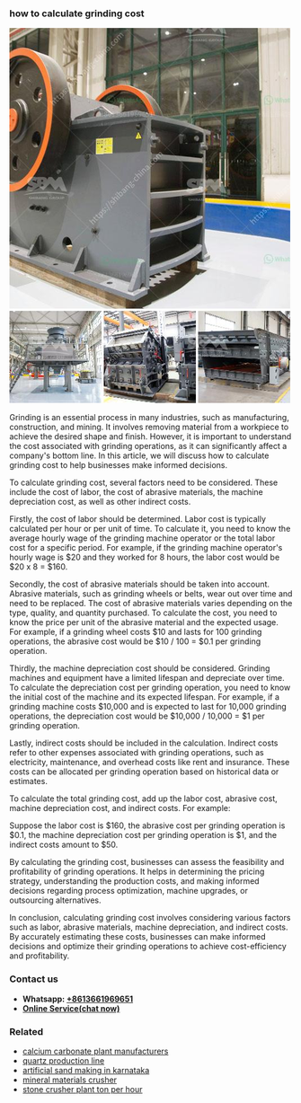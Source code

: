 <h3>how to calculate grinding cost</h3><img src='1708499639.jpg' alt=''><p>Grinding is an essential process in many industries, such as manufacturing, construction, and mining. It involves removing material from a workpiece to achieve the desired shape and finish. However, it is important to understand the cost associated with grinding operations, as it can significantly affect a company's bottom line. In this article, we will discuss how to calculate grinding cost to help businesses make informed decisions.</p><p>To calculate grinding cost, several factors need to be considered. These include the cost of labor, the cost of abrasive materials, the machine depreciation cost, as well as other indirect costs.</p><p>Firstly, the cost of labor should be determined. Labor cost is typically calculated per hour or per unit of time. To calculate it, you need to know the average hourly wage of the grinding machine operator or the total labor cost for a specific period. For example, if the grinding machine operator's hourly wage is $20 and they worked for 8 hours, the labor cost would be $20 x 8 = $160.</p><p>Secondly, the cost of abrasive materials should be taken into account. Abrasive materials, such as grinding wheels or belts, wear out over time and need to be replaced. The cost of abrasive materials varies depending on the type, quality, and quantity purchased. To calculate the cost, you need to know the price per unit of the abrasive material and the expected usage. For example, if a grinding wheel costs $10 and lasts for 100 grinding operations, the abrasive cost would be $10 / 100 = $0.1 per grinding operation.</p><p>Thirdly, the machine depreciation cost should be considered. Grinding machines and equipment have a limited lifespan and depreciate over time. To calculate the depreciation cost per grinding operation, you need to know the initial cost of the machine and its expected lifespan. For example, if a grinding machine costs $10,000 and is expected to last for 10,000 grinding operations, the depreciation cost would be $10,000 / 10,000 = $1 per grinding operation.</p><p>Lastly, indirect costs should be included in the calculation. Indirect costs refer to other expenses associated with grinding operations, such as electricity, maintenance, and overhead costs like rent and insurance. These costs can be allocated per grinding operation based on historical data or estimates.</p><p>To calculate the total grinding cost, add up the labor cost, abrasive cost, machine depreciation cost, and indirect costs. For example: </p><p>Suppose the labor cost is $160, the abrasive cost per grinding operation is $0.1, the machine depreciation cost per grinding operation is $1, and the indirect costs amount to $50. </p><p>By calculating the grinding cost, businesses can assess the feasibility and profitability of grinding operations. It helps in determining the pricing strategy, understanding the production costs, and making informed decisions regarding process optimization, machine upgrades, or outsourcing alternatives.</p><p>In conclusion, calculating grinding cost involves considering various factors such as labor, abrasive materials, machine depreciation, and indirect costs. By accurately estimating these costs, businesses can make informed decisions and optimize their grinding operations to achieve cost-efficiency and profitability.</p><h3>Contact us</h3><ul><li><strong>Whatsapp:&nbsp;<a href="https://wa.me/8613661969651">+8613661969651</a></strong></li><li><a href="https://swt.shibang-china.com/?git&amp;zhl&amp;how to calculate grinding cost"><strong>Online Service(chat now)</strong></a></li></ul><h3>Related</h3><ul><li><a href='calcium carbonate plant manufacturers.md'>calcium carbonate plant manufacturers</a></li><li><a href='quartz production line.md'>quartz production line</a></li><li><a href='artificial sand making in karnataka.md'>artificial sand making in karnataka</a></li><li><a href='mineral materials crusher.md'>mineral materials crusher</a></li><li><a href='stone crusher plant ton per hour.md'>stone crusher plant ton per hour</a></li></ul>